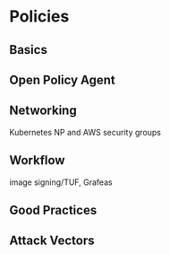 # Policies

## Basics

## Open Policy Agent

## Networking
 
Kubernetes NP and AWS security groups
 
## Workflow

image signing/TUF, Grafeas

## Good Practices

## Attack Vectors

